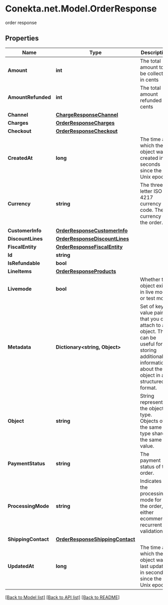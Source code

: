 # Conekta.net.Model.OrderResponse
order response

## Properties

Name | Type | Description | Notes
------------ | ------------- | ------------- | -------------
**Amount** | **int** | The total amount to be collected in cents | [optional] 
**AmountRefunded** | **int** | The total amount refunded in cents | [optional] 
**Channel** | [**ChargeResponseChannel**](ChargeResponseChannel.md) |  | [optional] 
**Charges** | [**OrderResponseCharges**](OrderResponseCharges.md) |  | [optional] 
**Checkout** | [**OrderResponseCheckout**](OrderResponseCheckout.md) |  | [optional] 
**CreatedAt** | **long** | The time at which the object was created in seconds since the Unix epoch | [optional] 
**Currency** | **string** | The three-letter ISO 4217 currency code. The currency of the order. | [optional] 
**CustomerInfo** | [**OrderResponseCustomerInfo**](OrderResponseCustomerInfo.md) |  | [optional] 
**DiscountLines** | [**OrderResponseDiscountLines**](OrderResponseDiscountLines.md) |  | [optional] 
**FiscalEntity** | [**OrderResponseFiscalEntity**](OrderResponseFiscalEntity.md) |  | [optional] 
**Id** | **string** |  | [optional] 
**IsRefundable** | **bool** |  | [optional] 
**LineItems** | [**OrderResponseProducts**](OrderResponseProducts.md) |  | [optional] 
**Livemode** | **bool** | Whether the object exists in live mode or test mode | [optional] 
**Metadata** | **Dictionary&lt;string, Object&gt;** | Set of key-value pairs that you can attach to an object. This can be useful for storing additional information about the object in a structured format. | [optional] 
**Object** | **string** | String representing the object’s type. Objects of the same type share the same value. | [optional] 
**PaymentStatus** | **string** | The payment status of the order. | [optional] 
**ProcessingMode** | **string** | Indicates the processing mode for the order, either ecommerce, recurrent or validation. | [optional] 
**ShippingContact** | [**OrderResponseShippingContact**](OrderResponseShippingContact.md) |  | [optional] 
**UpdatedAt** | **long** | The time at which the object was last updated in seconds since the Unix epoch | [optional] 

[[Back to Model list]](../README.md#documentation-for-models) [[Back to API list]](../README.md#documentation-for-api-endpoints) [[Back to README]](../README.md)

